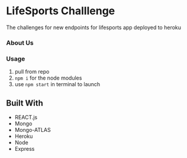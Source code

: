# LifeSports Challlenge

The challenges for new endpoints for lifesports app deployed to heroku

### About Us

### Usage

1. pull from repo
2. `npm i` for the node modules
3. use `npm start` in terminal to launch
   

## Built With

- REACT.js
- Mongo
- Mongo-ATLAS
- Heroku
- Node
- Express
